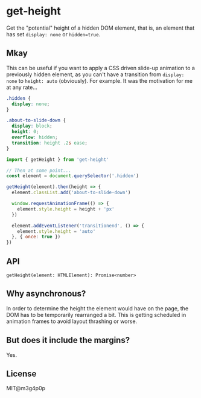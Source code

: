 # get-height

Get the "potential" height of a hidden DOM element, that is, an element that has set `display: none` or `hidden=true`.

## Mkay

This can be useful if you want to apply a CSS driven slide-up animation to a previously hidden element, as you can't have a transition from `display: none` to `height: auto` (obviously). For example. It was the motivation for me at any rate...

```css
.hidden {
  display: none;
}

.about-to-slide-down {
  display: block;
  height: 0;
  overflow: hidden;
  transition: height .2s ease;
}
```

```javascript
import { getHeight } from 'get-height'

// Then at some point...
const element = document.querySelector('.hidden')

getHeight(element).then(height => {
  element.classList.add('about-to-slide-down')

  window.requestAnimationFrame(() => {
    element.style.height = height + 'px'
  })

  element.addEventListener('transitionend', () => {
    element.style.height = 'auto'
  }, { once: true })
})
```

## API

```
getHeight(element: HTMLElement): Promise<number>
```

## Why asynchronous?

In order to determine the height the element would have on the page, the DOM has to be temporarily rearranged a bit. This is getting scheduled in animation frames to avoid layout thrashing or worse.

## But does it include the margins?

Yes.

## License

MIT@m3g4p0p
